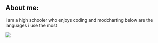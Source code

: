 ## About me:
I am a high schooler who enjoys coding and modcharting
below are the languages i use the most

   <img src="https://github-readme-stats.vercel.app/api/top-langs/?username=Just-Naki-here" />

<!--
**just-Naki-here/just-Naki-here** is a ✨ _special_ ✨ repository because its `README.md` (this file) appears on your GitHub profile.

Here are some ideas to get you started:

- 🔭 I’m currently working on ...
- 🌱 I’m currently learning ...
- 👯 I’m looking to collaborate on ...
- 🤔 I’m looking for help with ...
- 💬 Ask me about ...
- 📫 How to reach me: ...
- 😄 Pronouns: ...
- ⚡ Fun fact: ...
-->
